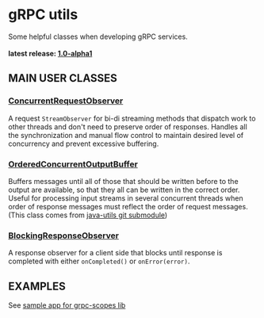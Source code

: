 # gRPC utils

Some helpful classes when developing gRPC services.<br/>
<br/>
**latest release: [1.0-alpha1](https://search.maven.org/artifact/pl.morgwai.base/grpc-utils/1.0-alpha1/jar)**


## MAIN USER CLASSES

### [ConcurrentRequestObserver](src/main/java/pl/morgwai/base/grpc/utils/ConcurrentRequestObserver.java)

A request `StreamObserver` for bi-di streaming methods that dispatch work to other threads and don't need to preserve order of responses. Handles all the synchronization and manual flow control to maintain desired level of concurrency and prevent excessive buffering.


### [OrderedConcurrentOutputBuffer](src/main/java/pl/morgwai/base/utils/OrderedConcurrentOutputBuffer.java)

Buffers messages until all of those that should be written before to the output are available, so that they all can be written in the correct order. Useful for processing input streams in several concurrent threads when order of response messages must reflect the order of request messages.<br/>
(This class comes from [java-utils git submodule](https://github.com/morgwai/java-utils/blob/master/src/main/java/pl/morgwai/base/utils/OrderedConcurrentOutputBuffer.java))


### [BlockingResponseObserver](src/main/java/pl/morgwai/base/grpc/utils/BlockingResponseObserver.java)

A response observer for a client side that blocks until response is completed with either `onCompleted()` or `onError(error)`.


## EXAMPLES

See [sample app for grpc-scopes lib](https://github.com/morgwai/grpc-scopes/tree/master/sample)
